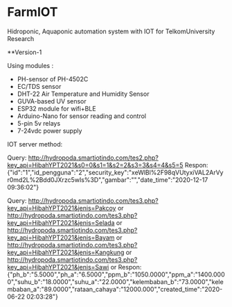 # FarmIOT
Hidroponic, Aquaponic automation system with IOT for TelkomUniversity Research

**Version-1

Using modules :
- PH-sensor of PH-4502C
- EC/TDS sensor 
- DHT-22 Air Temperature and Humidity Sensor
- GUVA-based UV sensor
- ESP32 module for wifi+BLE
- Arduino-Nano for sensor reading and control
- 5-pin 5v relays
- 7-24vdc power supply

IOT server method:

Query:
http://hydropoda.smartiotindo.com/tes2.php?key_api=HibahYPT2021&s0=0&s1=1&s2=2&s3=3&s4=4&s5=5
Respon:
{"id":"1","id_pengguna":"2","security_key":"xeWlBl%2F98qVUtyxiVAL2ArVyr0md2L%2Bdd0JXrzc5wIs%3D","gambar":"","date_time":"2020-12-17 09:36:02"}

Query:
http://hydropoda.smartiotindo.com/tes3.php?key_api=HibahYPT2021&jenis=Pakcoy or
http://hydropoda.smartiotindo.com/tes3.php?key_api=HibahYPT2021&jenis=Selada or
http://hydropoda.smartiotindo.com/tes3.php?key_api=HibahYPT2021&jenis=Bayam or
http://hydropoda.smartiotindo.com/tes3.php?key_api=HibahYPT2021&jenis=Kangkung or
http://hydropoda.smartiotindo.com/tes3.php?key_api=HibahYPT2021&jenis=Sawi or
Respon:
{"ph_b":"5.5000","ph_a":"6.5000","ppm_b":"1050.0000","ppm_a":"1400.0000","suhu_b":"18.0000","suhu_a":"22.0000","kelembaban_b":"73.0000","kelembaban_a":"89.0000","rataan_cahaya":"12000.000","created_time":"2020-06-22 02:03:28"}

